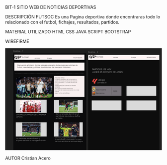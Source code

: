 BIT-1 SITIO WEB DE NOTICIAS DEPORTIVAS


DESCRIPCIÓN
FUTSOC
 Es una Pagina deportiva donde encontraras todo lo relacionado con el futbol, fichajes, resultados, partidos.



MATERIAL UTILIZADO
HTML
CSS
JAVA SCRIPT
BOOTSTRAP

WIREFIRME

![FIGMA](./img/figma-imagen.png)



AUTOR
Cristian Acero

